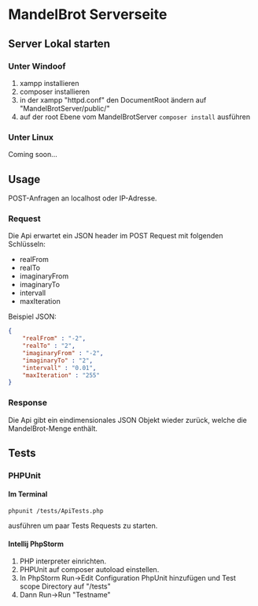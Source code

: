 # MandelBrot Serverseite
## Server Lokal starten
### Unter Windoof
1. xampp installieren
2. composer installieren
3. in der xampp "httpd.conf" den DocumentRoot ändern auf "MandelBrotServer/public/"
4. auf der root Ebene vom MandelBrotServer ```composer install``` ausführen
### Unter Linux
Coming soon...
## Usage
POST-Anfragen an localhost oder IP-Adresse.

### Request
Die Api erwartet ein JSON header im POST Request mit folgenden Schlüsseln:
* realFrom
* realTo
* imaginaryFrom
* imaginaryTo
* intervall
* maxIteration

Beispiel JSON: 
```json
{
    "realFrom" : "-2",
    "realTo" : "2",
    "imaginaryFrom" : "-2",
    "imaginaryTo" : "2",
    "intervall" : "0.01",
    "maxIteration" : "255"
}
```

### Response
Die Api gibt ein eindimensionales JSON Objekt wieder zurück, welche die MandelBrot-Menge enthält.

## Tests
### PHPUnit
#### Im Terminal 
```
phpunit /tests/ApiTests.php
```
ausführen um paar Tests Requests zu starten.
#### Intellij PhpStorm
1. PHP interpreter einrichten. 
2. PHPUnit auf composer autoload einstellen.
3. In PhpStorm Run->Edit Configuration PhpUnit hinzufügen und Test scope Directory auf "/tests"
4. Dann Run->Run "Testname"
